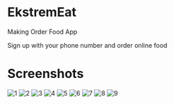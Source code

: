 # EkstremEat
Making Order Food App

Sign up with your phone number and order online food

# Screenshots
![1](https://user-images.githubusercontent.com/44701013/110817151-4cc5dd00-828c-11eb-9833-300e1fd1d47d.png)
![2](https://user-images.githubusercontent.com/44701013/110817159-4d5e7380-828c-11eb-8aae-c95e3a178ad4.png)
![3](https://user-images.githubusercontent.com/44701013/110817160-4df70a00-828c-11eb-8065-4771fd8a3c15.png)
![4](https://user-images.githubusercontent.com/44701013/110817166-4e8fa080-828c-11eb-896d-565e9f6891af.png)
![5](https://user-images.githubusercontent.com/44701013/110817167-4f283700-828c-11eb-8224-34265b63e277.png)
![6](https://user-images.githubusercontent.com/44701013/110817178-50596400-828c-11eb-888c-8ca1f7abcacc.png)
![7](https://user-images.githubusercontent.com/44701013/110817183-50f1fa80-828c-11eb-96c9-3d7f66862f0f.png)
![8](https://user-images.githubusercontent.com/44701013/110817185-518a9100-828c-11eb-88f2-b2511c86bd46.png)
![9](https://user-images.githubusercontent.com/44701013/110817186-52232780-828c-11eb-919f-3761fb316052.png)





